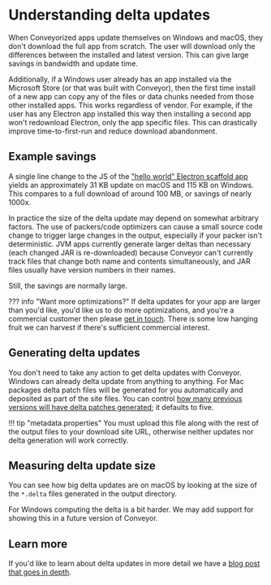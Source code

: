 # Understanding delta updates

When Conveyorized apps update themselves on Windows and macOS, they don't download the full app from scratch. The user will 
download only the differences between the installed and latest version. This can give large savings in bandwidth and update time.

Additionally, if a Windows user already has an app installed via the Microsoft Store (or that was built with Conveyor), then the first
time install of a new app can copy any of the files or data chunks needed from those other installed apps. This works regardless of vendor.
For example, if the user has any Electron app installed this way then installing a second app won't redownload Electron, only the app
specific files. This can drastically improve time-to-first-run and reduce download abandonment.

## Example savings

A single line change to the JS of the ["hello world" Electron scaffold app](tutorial/hare/electron.md) yields an approximately 31 KB update on macOS and 115 KB
on Windows. This compares to a full download of around 100 MB, or savings of nearly 1000x.

In practice the size of the delta update may depend on somewhat arbitrary factors. The use of packers/code optimizers can cause a small 
source code change to trigger large changes in the output, especially if your packer isn't deterministic. JVM apps currently generate
larger deltas than necessary (each changed JAR is re-downloaded) because Conveyor can't currently track files that change both name and
contents simultaneously, and JAR files usually have version numbers in their names.

Still, the savings are normally large.

??? info "Want more optimizations?"
    If delta updates for your app are larger than you'd like, you'd like us to do more optimizations, and you're a commercial customer then 
    please [get in touch](mailto:contact@hydraulic.dev). There is some low hanging fruit we can harvest if there's sufficient commercial 
    interest.

## Generating delta updates

You don't need to take any action to get delta updates with Conveyor. Windows can already delta update from anything to anything. For Mac
packages delta patch files will be generated for you automatically and deposited as part of the site files. You can control [how many
previous versions will have delta patches generated](configs/mac.md#appmacdeltas); it defaults to five.

!!! tip "metadata.properties"
    You must upload this file along with the rest of the output files to your download site URL, otherwise neither updates nor delta
    generation will work correctly.
    
## Measuring delta update size

You can see how big delta updates are on macOS by looking at the size of the `*.delta` files generated in the output directory.

For Windows computing the delta is a bit harder. We may add support for showing this in a future version of Conveyor.

## Learn more

If you'd like to learn about delta updates in more detail we have a [blog post that goes in depth](https://hydraulic.dev/blog/20-deltas-diffed.html).
